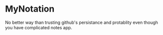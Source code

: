# MyNotation
No better way than trusting github's persistance and protablity even though you have complicated notes app.
